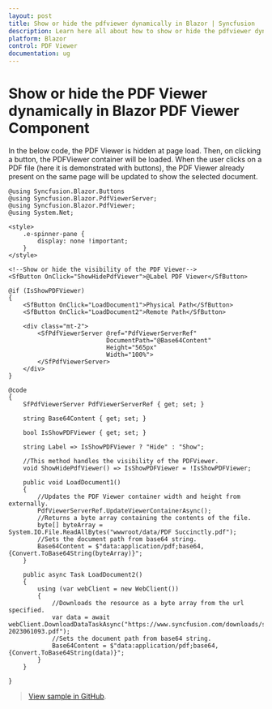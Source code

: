 ```yaml
---
layout: post
title: Show or hide the pdfviewer dynamically in Blazor | Syncfusion
description: Learn here all about how to show or hide the pdfviewer dynamically in Syncfusion Blazor PDF Viewer component and more.
platform: Blazor
control: PDF Viewer
documentation: ug
---
```


# Show or hide the PDF Viewer dynamically in Blazor PDF Viewer Component

In the below code, the PDF Viewer is hidden at page load. Then, on clicking a button, the PDFViewer container will be loaded. When the user clicks on a PDF file (here it is demonstrated with buttons), the PDF Viewer already present on the same page will be updated to show the selected document. 

```cshtml
@using Syncfusion.Blazor.Buttons
@using Syncfusion.Blazor.PdfViewerServer;
@using Syncfusion.Blazor.PdfViewer;
@using System.Net;

<style>
    .e-spinner-pane {
        display: none !important;
    }
</style>

<!--Show or hide the visibility of the PDF Viewer-->
<SfButton OnClick="ShowHidePdfViewer">@Label PDF Viewer</SfButton>

@if (IsShowPDFViewer)
{
    <SfButton OnClick="LoadDocument1">Physical Path</SfButton>    
    <SfButton OnClick="LoadDocument2">Remote Path</SfButton>    

    <div class="mt-2">
        <SfPdfViewerServer @ref="PdfViewerServerRef"
                           DocumentPath="@Base64Content"
                           Height="565px"
                           Width="100%">
        </SfPdfViewerServer>
    </div>
}

@code
{
    SfPdfViewerServer PdfViewerServerRef { get; set; }

    string Base64Content { get; set; }

    bool IsShowPDFViewer { get; set; }

    string Label => IsShowPDFViewer ? "Hide" : "Show";

    //This method handles the visibility of the PDFViewer.
    void ShowHidePdfViewer() => IsShowPDFViewer = !IsShowPDFViewer;

    public void LoadDocument1()
    {
        //Updates the PDF Viewer container width and height from externally.
        PdfViewerServerRef.UpdateViewerContainerAsync();
        //Returns a byte array containing the contents of the file.
        byte[] byteArray = System.IO.File.ReadAllBytes("wwwroot/data/PDF Succinctly.pdf");
        //Sets the document path from base64 string.
        Base64Content = $"data:application/pdf;base64,{Convert.ToBase64String(byteArray)}";
    }

    public async Task LoadDocument2()
    {
        using (var webClient = new WebClient())
        {
            //Downloads the resource as a byte array from the url specified. 
            var data = await webClient.DownloadDataTaskAsync("https://www.syncfusion.com/downloads/support/directtrac/general/pd/FSuccinctly-2023061093.pdf");
            //Sets the document path from base64 string.
            Base64Content = $"data:application/pdf;base64,{Convert.ToBase64String(data)}";
        }
    }

}
```

> [View sample in GitHub](https://github.com/SyncfusionExamples/blazor-pdf-viewer-examples/tree/master/Render%20PDFViewer%20with%20different%20components/Show%20or%20Hide%20PDFViewer%20Dynamically).

